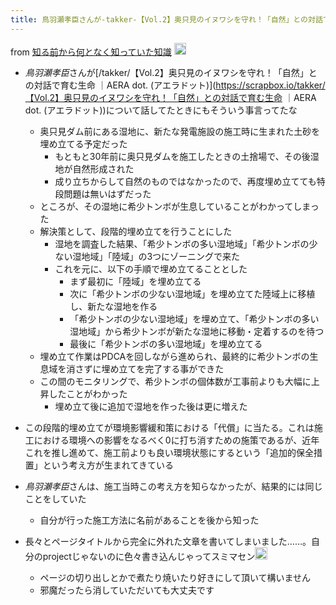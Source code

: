 ```yaml
---
title: 鳥羽瀬孝臣さんが-takker-【Vol.2】奥只見のイヌワシを守れ！「自然」との対話で育む生命 ｜AERA dot. (アエラドット)について話してたとき
---
```


from [知る前から何となく知っていた知識](%E7%9F%A5%E3%82%8B%E5%89%8D%E3%81%8B%E3%82%89%E4%BD%95%E3%81%A8%E3%81%AA%E3%81%8F%E7%9F%A5%E3%81%A3%E3%81%A6%E3%81%84%E3%81%9F%E7%9F%A5%E8%AD%98.md) <img src='https://scrapbox.io/api/pages/blu3mo-public/takker/icon' alt='takker.icon' height="19.5"/>

* *鳥羽瀬孝臣*さんが\[/takker/【Vol.2】奥只見のイヌワシを守れ！「自然」との対話で育む生命 ｜AERA dot. (アエラドット)\](https://scrapbox.io/takker/【Vol.2】奥只見のイヌワシを守れ！「自然」との対話で育む生命 ｜AERA dot. (アエラドット))について話してたときにもそういう事言ってたな
  * 奥只見ダム前にある湿地に、新たな発電施設の施工時に生まれた土砂を埋め立てる予定だった
    * もともと30年前に奥只見ダムを施工したときの土捨場で、その後湿地が自然形成された
    * 成り立ちからして自然のものではなかったので、再度埋め立てても特段問題は無いはずだった
  * ところが、その湿地に希少トンボが生息していることがわかってしまった
  * 解決策として、段階的埋め立てを行うことにした
    * 湿地を調査した結果、「希少トンボの多い湿地域」「希少トンボの少ない湿地域」「陸域」の3つにゾーニングで来た
    * これを元に、以下の手順で埋め立てることとした
      * まず最初に「陸域」を埋め立てる
      * 次に「希少トンボの少ない湿地域」を埋め立てた陸域上に移植し、新たな湿地を作る
      * 「希少トンボの少ない湿地域」を埋め立て、「希少トンボの多い湿地域」から希少トンボが新たな湿地に移動・定着するのを待つ
      * 最後に「希少トンボの多い湿地域」を埋め立てる
  * 埋め立て作業はPDCAを回しながら進められ、最終的に希少トンボの生息域を消さずに埋め立てを完了する事ができた
  * この間のモニタリングで、希少トンボの個体数が工事前よりも大幅に上昇したことがわかった
    * 埋め立て後に追加で湿地を作った後は更に増えた
* この段階的埋め立てが環境影響緩和策における「代償」に当たる。これは施工における環境への影響をなるべく0に打ち消すための施策であるが、近年これを推し進めて、施工前よりも良い環境状態にするという「追加的保全措置」という考え方が生まれてきている
* *鳥羽瀬孝臣*さんは、施工当時この考え方を知らなかったが、結果的には同じことをしていた
  * 自分が行った施工方法に名前があることを後から知った
* 長々とページタイトルから完全に外れた文章を書いてしまいました……。自分のprojectじゃないのに色々書き込んじゃってスミマセン<img src='https://scrapbox.io/api/pages/blu3mo-public/takker/icon' alt='takker.icon' height="19.5"/>

  * ページの切り出しとかで煮たり焼いたり好きにして頂いて構いません
  * 邪魔だったら消していただいても大丈夫です
